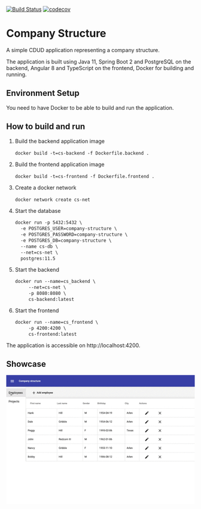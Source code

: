 [![Build Status](https://travis-ci.com/shpotainna/company-structure.svg?branch=master)](https://travis-ci.com/shpotainna/company-structure)
[![codecov](https://codecov.io/gh/shpotainna/company-structure/branch/master/graph/badge.svg)](https://codecov.io/gh/shpotainna/company-structure)

Company Structure 
=================

A simple CDUD application representing a company structure.

The application is built using Java 11, Spring Boot 2 and PostgreSQL on the backend, Angular 8 and TypeScript on the frontend, Docker for building and running.

## Environment Setup

You need to have Docker to be able to build and run the application.

## How to build and run

1. Build the backend application image

    ```docker build -t=cs-backend -f Dockerfile.backend .```
    
2. Build the frontend application image

    ```docker build -t=cs-frontend -f Dockerfile.frontend .```
    
3. Create a docker network

    ```docker network create cs-net```

4. Start the database 

    ```
    docker run -p 5432:5432 \
      -e POSTGRES_USER=company-structure \
      -e POSTGRES_PASSWORD=company-structure \
      -e POSTGRES_DB=company-structure \
      --name cs-db \
      --net=cs-net \
      postgres:11.5
    ```
    
5. Start the backend

    ```
    docker run --name=cs_backend \
         --net=cs-net \
         -p 8080:8080 \
         cs-backend:latest
    ```    
6. Start the frontend

    ```
    docker run --name=cs_frontend \
         -p 4200:4200 \
         cs-frontend:latest
    ```

The application is accessible on http://localhost:4200.

## Showcase

![main-window](./showcase/showcase.gif)
